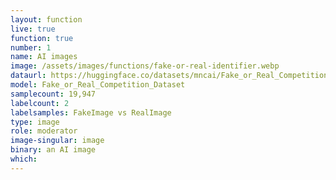 ```yaml
---
layout: function
live: true
function: true
number: 1
name: AI images
image: /assets/images/functions/fake-or-real-identifier.webp
dataurl: https://huggingface.co/datasets/mncai/Fake_or_Real_Competition_Dataset
model: Fake_or_Real_Competition_Dataset
samplecount: 19,947
labelcount: 2
labelsamples: FakeImage vs RealImage
type: image
role: moderator
image-singular: image
binary: an AI image
which: 
---
```

